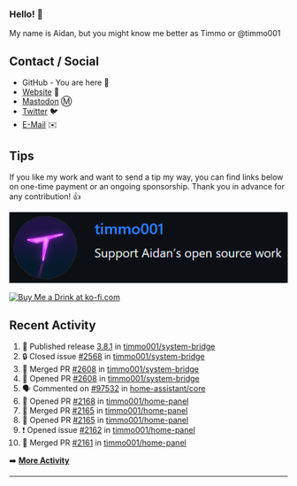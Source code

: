 ### Hello! 👋

My name is Aidan, but you might know me better as Timmo or @timmo001

## Contact / Social

- GitHub - You are here 👋
- [Website](https://timmo.dev) 📙
- <a href="https://fosstodon.org/@timmo" rel="me" target="_blank">Mastodon</a> Ⓜ️
- [Twitter](https://twitter.com/timmo001) 🐦
- [E-Mail](mailto:contact@timmo.xyz) ✉️

## Tips

If you like my work and want to send a tip my way, you can find links below on one-time payment or an ongoing sponsorship. Thank you in advance for any contribution! 👍

[![GitHub Sponsor][sponsor-badge]][sponsor]

<a href="https://ko-fi.com/M4M6YNVS" target="_blank"><img height="36" style="border:0px;height:36px;" src="https://cdn.ko-fi.com/cdn/kofi1.png?v=2" border="0" alt="Buy Me a Drink at ko-fi.com" /></a>

## Recent Activity

<!--START_SECTION:activity-->
1. 🚀 Published release [3.8.1](https://github.com/3.8.1) in [timmo001/system-bridge](https://github.com/timmo001/system-bridge)
2. 🔒 Closed issue [#2568](https://github.com/timmo001/system-bridge/issues/2568) in [timmo001/system-bridge](https://github.com/timmo001/system-bridge)
3. 🎉 Merged PR [#2608](https://github.com/timmo001/system-bridge/pull/2608) in [timmo001/system-bridge](https://github.com/timmo001/system-bridge)
4. 💪 Opened PR [#2608](https://github.com/timmo001/system-bridge/pull/2608) in [timmo001/system-bridge](https://github.com/timmo001/system-bridge)
5. 🗣 Commented on [#97532](https://github.com/home-assistant/core/issues/97532) in [home-assistant/core](https://github.com/home-assistant/core)
6. 💪 Opened PR [#2168](https://github.com/timmo001/home-panel/pull/2168) in [timmo001/home-panel](https://github.com/timmo001/home-panel)
7. 🎉 Merged PR [#2165](https://github.com/timmo001/home-panel/pull/2165) in [timmo001/home-panel](https://github.com/timmo001/home-panel)
8. 💪 Opened PR [#2165](https://github.com/timmo001/home-panel/pull/2165) in [timmo001/home-panel](https://github.com/timmo001/home-panel)
9. ❗️ Opened issue [#2162](https://github.com/timmo001/home-panel/issues/2162) in [timmo001/home-panel](https://github.com/timmo001/home-panel)
10. 🎉 Merged PR [#2161](https://github.com/timmo001/home-panel/pull/2161) in [timmo001/home-panel](https://github.com/timmo001/home-panel)
<!--END_SECTION:activity-->

➡️  **[More Activity](/RECENT-ACTIVITY.md)**

---

[sponsor-badge]: https://github.com/timmo001/timmo001/blob/master/sponsor.png
[sponsor]: https://github.com/sponsors/timmo001?o=esc
